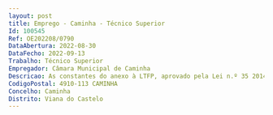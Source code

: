 ```yaml
--- 
layout: post
title: Emprego - Caminha - Técnico Superior
Id: 100545
Ref: OE202208/0790
DataAbertura: 2022-08-30
DataFecho: 2022-09-13
Trabalho: Técnico Superior
Empregador: Câmara Municipal de Caminha
Descricao: As constantes do anexo à LTFP, aprovado pela Lei n.º 35 2014, de 20 de junho , para a categoria de técnica superior, acrescida das seguintes especificidades  exercer com autonomia e responsabilidade funções de estudo, conceção e aplicação de métodos e processos nomeadamente nos seguintes domínios de atividades  realizar estudos e outros trabalhos de natureza jurídica conducentes à concretização e definição de políticas do município  elaborar pareceres e informações sobre a interpretação e aplicação da legislação, bem como normas e regulamentos internos  recolher, tratar e difundir legislação, jurisprudência, doutrina e outra informação necessária ao serviço, em que está integrado  pode ser incumbido de coordenar e superintender na atividade de outros profissionais e bem assim de acompanhar processos judiciais.
CodigoPostal: 4910-113 CAMINHA
Concelho: Caminha
Distrito: Viana do Castelo
--- 
```

